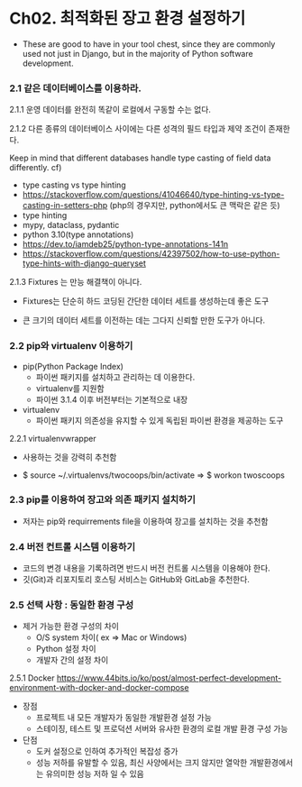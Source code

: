 # Ch02. 최적화된 장고 환경 설정하기
- These are good to have in your tool chest, since they are commonly used not just in Django, but in the majority of Python software development. 



### 2.1 같은 데이터베이스를 이용하라.


2.1.1 운영 데이터를 완전히 똑같이 로컬에서 구동할 수는 없다.

2.1.2 다른 종류의 데이터베이스 사이에는 다른 성격의 필드 타입과 제약 조건이 존재한다.

Keep in mind that different databases handle type casting of field data differently. 
cf) 
- type casting vs type hinting
- https://stackoverflow.com/questions/41046640/type-hinting-vs-type-casting-in-setters-php (php의 경우지만, python에서도 큰 맥락은 같은 듯)
- type hinting
- mypy, dataclass, pydantic
- python 3.10(type annotations)
- https://dev.to/iamdeb25/python-type-annotations-141n
- https://stackoverflow.com/questions/42397502/how-to-use-python-type-hints-with-django-queryset


2.1.3 Fixtures 는 만능 해결책이 아니다.

- Fixtures는 단순히 하드 코딩된 간단한 데이터 세트를 생성하는데 좋은 도구

- 큰 크기의 데이터 세트를 이전하는 데는 그다지 신뢰할 만한 도구가 아니다.

  

### 2.2 pip와 virtualenv 이용하기

- pip(Python Package Index)
  - 파이썬 패키지를 설치하고 관리하는 데 이용한다.
  - virtualenv를 지원함
  - 파이썬 3.1.4 이후 버전부터는 기본적으로 내장
- virtualenv
  - 파이썬 패키지 의존성을 유지할 수 있게 독립된 파이썬 환경을 제공하는 도구

2.2.1 virtualenvwrapper

- 사용하는 것을 강력히 추천함

- $ source ~/.virtualenvs/twocoops/bin/activate ⇒ $ workon twoscoops

  

### 2.3 pip를 이용하여 장고와 의존 패키지 설치하기

- 저자는 pip와 requirrements file을 이용하여 장고를 설치하는 것을 추천함

  

### 2.4 버전 컨트롤 시스템 이용하기

- 코드의 변경 내용을 기록하려면 반드시 버전 컨트롤 시스템을 이용해야 한다.
- 깃(Git)과 리포지토리 호스팅 서비스는 GitHub와 GitLab을 추천한다.



### 2.5 선택 사항 : 동일한 환경 구성

- 제거 가능한 환경 구성의 차이
  - O/S system 차이( ex ⇒ Mac or Windows)
  - Python 설정 차이
  - 개발자 간의 설정 차이

2.5.1 Docker
https://www.44bits.io/ko/post/almost-perfect-development-environment-with-docker-and-docker-compose

- 장점
  - 프로젝트 내 모든 개발자가 동일한 개발환경 설정 가능
  - 스테이징, 테스트 및 프로덕션 서버와 유사한 환경의 로컬 개발 환경 구성 가능
- 단점
  - 도커 설정으로 인하여 추가적인 복잡성 증가
  - 성능 저하를 유발할 수 있음, 최신 사양에서는 크지 않지만 열악한 개발환경에서는 유의미한 성능 저하 일 수 있음

